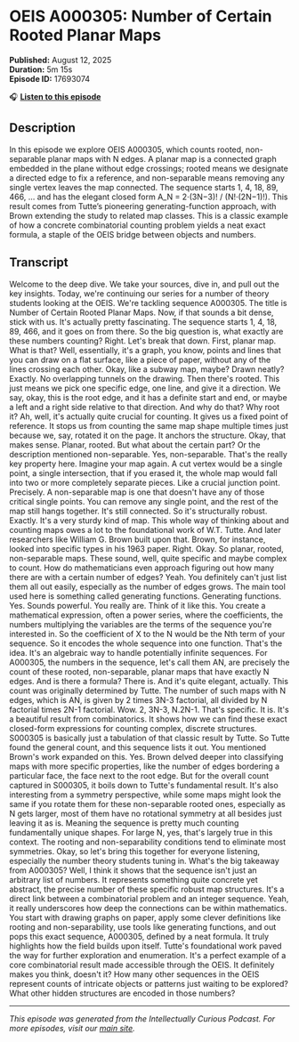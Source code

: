 # OEIS A000305: Number of Certain Rooted Planar Maps

**Published:** August 12, 2025  
**Duration:** 5m 15s  
**Episode ID:** 17693074

🎧 **[Listen to this episode](https://intellectuallycurious.buzzsprout.com/2529712/episodes/17693074-oeis-a000305-number-of-certain-rooted-planar-maps)**

## Description

In this episode we explore OEIS A000305, which counts rooted, non-separable planar maps with N edges. A planar map is a connected graph embedded in the plane without edge crossings; rooted means we designate a directed edge to fix a reference, and non-separable means removing any single vertex leaves the map connected. The sequence starts 1, 4, 18, 89, 466, … and has the elegant closed form A_N = 2·(3N−3)! / (N!·(2N−1)!). This result comes from Tutte’s pioneering generating-function approach, with Brown extending the study to related map classes. This is a classic example of how a concrete combinatorial counting problem yields a neat exact formula, a staple of the OEIS bridge between objects and numbers.

## Transcript

Welcome to the deep dive. We take your sources, dive in, and pull out the key insights. Today, we're continuing our series for a number of theory students looking at the OEIS. We're tackling sequence A000305. The title is Number of Certain Rooted Planar Maps. Now, if that sounds a bit dense, stick with us. It's actually pretty fascinating. The sequence starts 1, 4, 18, 89, 466, and it goes on from there. So the big question is, what exactly are these numbers counting? Right. Let's break that down. First, planar map. What is that? Well, essentially, it's a graph, you know, points and lines that you can draw on a flat surface, like a piece of paper, without any of the lines crossing each other. Okay, like a subway map, maybe? Drawn neatly? Exactly. No overlapping tunnels on the drawing. Then there's rooted. This just means we pick one specific edge, one line, and give it a direction. We say, okay, this is the root edge, and it has a definite start and end, or maybe a left and a right side relative to that direction. And why do that? Why root it? Ah, well, it's actually quite crucial for counting. It gives us a fixed point of reference. It stops us from counting the same map shape multiple times just because we, say, rotated it on the page. It anchors the structure. Okay, that makes sense. Planar, rooted. But what about the certain part? Or the description mentioned non-separable. Yes, non-separable. That's the really key property here. Imagine your map again. A cut vertex would be a single point, a single intersection, that if you erased it, the whole map would fall into two or more completely separate pieces. Like a crucial junction point. Precisely. A non-separable map is one that doesn't have any of those critical single points. You can remove any single point, and the rest of the map still hangs together. It's still connected. So it's structurally robust. Exactly. It's a very sturdy kind of map. This whole way of thinking about and counting maps owes a lot to the foundational work of W.T. Tutte. And later researchers like William G. Brown built upon that. Brown, for instance, looked into specific types in his 1963 paper. Right. Okay. So planar, rooted, non-separable maps. These sound, well, quite specific and maybe complex to count. How do mathematicians even approach figuring out how many there are with a certain number of edges? Yeah. You definitely can't just list them all out easily, especially as the number of edges grows. The main tool used here is something called generating functions. Generating functions. Yes. Sounds powerful. You really are. Think of it like this. You create a mathematical expression, often a power series, where the coefficients, the numbers multiplying the variables are the terms of the sequence you're interested in. So the coefficient of X to the N would be the Nth term of your sequence. So it encodes the whole sequence into one function. That's the idea. It's an algebraic way to handle potentially infinite sequences. For A000305, the numbers in the sequence, let's call them AN, are precisely the count of these rooted, non-separable, planar maps that have exactly N edges. And is there a formula? There is. And it's quite elegant, actually. This count was originally determined by Tutte. The number of such maps with N edges, which is AN, is given by 2 times 3N-3 factorial, all divided by N factorial times 2N-1 factorial. Wow. 2, 3N-3, N.2N-1. That's specific. It is. It's a beautiful result from combinatorics. It shows how we can find these exact closed-form expressions for counting complex, discrete structures. S000305 is basically just a tabulation of that classic result by Tutte. So Tutte found the general count, and this sequence lists it out. You mentioned Brown's work expanded on this. Yes. Brown delved deeper into classifying maps with more specific properties, like the number of edges bordering a particular face, the face next to the root edge. But for the overall count captured in S000305, it boils down to Tutte's fundamental result. It's also interesting from a symmetry perspective, while some maps might look the same if you rotate them for these non-separable rooted ones, especially as N gets larger, most of them have no rotational symmetry at all besides just leaving it as is. Meaning the sequence is pretty much counting fundamentally unique shapes. For large N, yes, that's largely true in this context. The rooting and non-separability conditions tend to eliminate most symmetries. Okay, so let's bring this together for everyone listening, especially the number theory students tuning in. What's the big takeaway from A000305? Well, I think it shows that the sequence isn't just an arbitrary list of numbers. It represents something quite concrete yet abstract, the precise number of these specific robust map structures. It's a direct link between a combinatorial problem and an integer sequence. Yeah, it really underscores how deep the connections can be within mathematics. You start with drawing graphs on paper, apply some clever definitions like rooting and non-separability, use tools like generating functions, and out pops this exact sequence, A000305, defined by a neat formula. It truly highlights how the field builds upon itself. Tutte's foundational work paved the way for further exploration and enumeration. It's a perfect example of a core combinatorial result made accessible through the OEIS. It definitely makes you think, doesn't it? How many other sequences in the OEIS represent counts of intricate objects or patterns just waiting to be explored? What other hidden structures are encoded in those numbers?

---
*This episode was generated from the Intellectually Curious Podcast. For more episodes, visit our [main site](https://intellectuallycurious.buzzsprout.com).*
